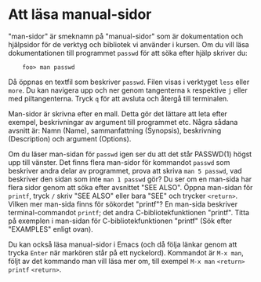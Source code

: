 Att läsa manual-sidor
=====================

"man-sidor" är smeknamn på "manual-sidor" som är dokumentation och
hjälpsidor för de verktyg och bibliotek vi använder i kursen.  Om du vill läsa
dokumentationen till programmet `passwd` för att söka efter hjälp skriver du:

```
    foo> man passwd
```

Då öppnas en textfil som beskriver `passwd`. Filen visas i verktyget
`less` eller `more`. Du kan navigera upp och ner genom tangenterna `k` respektive
`j` eller med piltangenterna. Tryck `q` för att avsluta och återgå
till terminalen.

Man-sidor är skrivna efter en mall. Detta gör det lättare att leta
efter exempel, beskrivningar av argument till programmet etc.
Några sådana avsnitt är: Namn (Name), sammanfattning (Synopsis),
beskrivning (Description) och argument (Options).

Om du läser man-sidan för `passwd` igen ser du att det står
PASSWD(1) högst upp till vänster. Det finns flera man-sidor för
kommandot `passwd` som beskriver andra delar av programmet, prova
att skriva `man 5 passwd`, vad beskriver den sidan som inte `man 1
passwd` gör? Du ser om en man-sida har flera sidor genom att söka
efter avsnittet "SEE ALSO". Öppna man-sidan för `printf`, tryck
`/` skriv "SEE ALSO" eller bara "SEE" och trycker `<return>`.
Vilken mer man-sida finns för sökordet "printf"? En man-sida
beskriver terminal-commandot `printf`; det andra
C-bibliotekfunktionen "printf". Titta på exemplen i man-sidan för
C-bibliotekfunktionen "printf" (Sök efter "EXAMPLES" enligt ovan).

Du kan också läsa manual-sidor i Emacs (och då följa länkar genom
att trycka `Enter` när markören står på ett nyckelord). Kommandot
är `M-x man`, följt av det kommando man vill läsa mer om, till
exempel `M-x man` `<return>` `printf` `<return>`.
